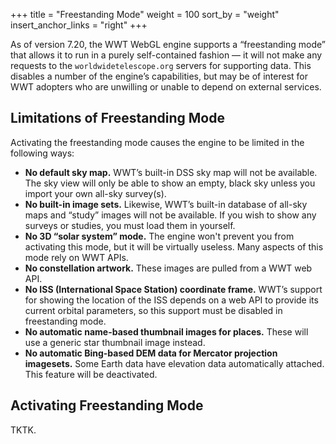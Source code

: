 +++
title = "Freestanding Mode"
weight = 100
sort_by = "weight"
insert_anchor_links = "right"
+++

As of version 7.20, the WWT WebGL engine supports a “freestanding mode” that
allows it to run in a purely self-contained fashion — it will not make any
requests to the `worldwidetelescope.org` servers for supporting data. This
disables a number of the engine’s capabilities, but may be of interest for WWT
adopters who are unwilling or unable to depend on external services.


## Limitations of Freestanding Mode

Activating the freestanding mode causes the engine to be limited in the following ways:

- **No default sky map.** WWT’s built-in DSS sky map will not be
  available. The sky view will only be able to show an empty, black sky unless
  you import your own all-sky survey(s).
- **No built-in image sets.** Likewise, WWT’s built-in database of all-sky maps
  and “study” images will not be available. If you wish to show any surveys or
  studies, you must load them in yourself.
- **No 3D “solar system” mode.** The engine won't prevent you from activating
  this mode, but it will be virtually useless. Many aspects of this mode rely on
  WWT APIs.
- **No constellation artwork.** These images are pulled from a WWT web API.
- **No ISS (International Space Station) coordinate frame.** WWT’s support for
  showing the location of the ISS depends on a web API to provide its current
  orbital parameters, so this support must be disabled in freestanding mode.
- **No automatic name-based thumbnail images for places.** These will use a
  generic star thumbnail image instead.
- **No automatic Bing-based DEM data for Mercator projection imagesets.** Some
  Earth data have elevation data automatically attached. This feature will be
  deactivated.


## Activating Freestanding Mode

TKTK.
